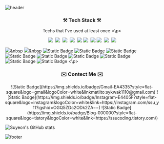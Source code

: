 ![header](https://capsule-render.vercel.app/api?type=waving&color=FFA500&height=300&section=header&text=Suyeon's%20Github&fontSize=50&fontAlignY=42&reversal=true)

<h3 align="center">⚒️ Tech Stack ⚒️ </h3>
<p align="center"> Techs that I've used at least once <\p>

<p align="center">
 <img src="https://img.shields.io/badge/Python-3776AB?style=flat-square&logo=Python&logoColor=white"/></a>&nbsp 
 <img src="https://img.shields.io/badge/C++-00599C?style=flat-square&logo=cplusplus&logoColor=white"/></a>&nbsp 
 <img src="https://img.shields.io/badge/C-A8B9CC?style=flat-square&logo=c&logoColor=white"/></a>&nbsp 
 <img src="https://img.shields.io/badge/R-276DC3?style=flat-square&logo=R&logoColor=white"/></a>&nbsp 
 <img src="https://img.shields.io/badge/java-5382A1?style=flat-square&logo=&logoColor=white"/></a>
 <img src="https://img.shields.io/badge/TensorFlow-FF6F00?style=flat-square&logo=tensorflow&logoColor=white"/></a>&nbsp 
 <img src="https://img.shields.io/badge/PyTorch-EE4C2C?style=flat-square&logo=pytorch&logoColor=white"/></a>
 <img src="https://img.shields.io/badge/HTML-E34F26?style=flat-square&logo=HTML5&logoColor=white"/></a>&nbsp 
 <img src="https://img.shields.io/badge/Django-092E20?style=flat-square&logo=Django&logoColor=white"/></a>&nbsp 
 <img src="https://img.shields.io/badge/AWS-232F3E?style=flat-square&logo=amazonaws&logoColor=white"/></a>
</p>
 
 <img src="https://img.shields.io/badge/Python-3776AB?style=flat-square&logo=Python&logoColor=white"/></a>&nbsp <img src="https://img.shields.io/badge/Python-3776AB?style=flat-square&logo=Python&logoColor=white"/></a>&nbsp 
![Static Badge](https://img.shields.io/badge/C++-00599C?style=flat-square&logo=cplusplus&logoColor=white) ![Static Badge](https://img.shields.io/badge/C-A8B9CC?style=flat-square&logo=c&logoColor=white) ![Static Badge](https://img.shields.io/badge/R-276DC3?style=flat-square&logo=R&logoColor=white) ![Static Badge](https://img.shields.io/badge/java-5382A1?style=flat-square&logo=&logoColor=white) 
 ![Static Badge](https://img.shields.io/badge/TensorFlow-FF6F00?style=flat-square&logo=tensorflow&logoColor=white) ![Static Badge](https://img.shields.io/badge/PyTorch-EE4C2C?style=flat-square&logo=pytorch&logoColor=white) 
![Static Badge](https://img.shields.io/badge/HTML-E34F26?style=flat-square&logo=HTML5&logoColor=white) ![Static Badge](https://img.shields.io/badge/Django-092E20?style=flat-square&logo=Django&logoColor=white) ![Static Badge](https://img.shields.io/badge/AWS-232F3E?style=flat-square&logo=amazonaws&logoColor=white) 
<\p>


<h3 align="center">✉️ Contect Me ✉️</h3>

<p align="center">
![Static Badge](https://img.shields.io/badge/Gmail-EA4335?style=flat-square&logo=gmail&logoColor=white&linkmatilto:sykwak1110@gmail.com)  ![Static Badge](https://img.shields.io/badge/Instagram-E4405F?style=flat-square&logo=instagram&logoColor=white&link=https://instagram.com/ssu_y11?igshid=OGQ5ZDc2ODk2ZA==) ![Static Badge](https://img.shields.io/badge/Blog-000000?style=flat-square&logo=tistory&logoColor=white&link=https://ssucoding.tistory.com/)
</p>

![Suyeon's GitHub stats](https://github-readme-stats.vercel.app/api?username=suyeonKwak&theme=solarized-light&show_icons=true)

![footer](https://capsule-render.vercel.app/api?section=footer&type=waving&color=8714CC&height=300&reversal=true)

